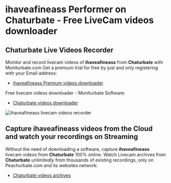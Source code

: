 # ihaveafineass Performer on Chaturbate - Free LiveCam videos downloader

## Chaturbate Live Videos Recorder

Monitor and record livecam videos of **ihaveafineass** from **Chaturbate** with Moniturbate.com
Get a premium trial for free by just and only registering with your Email address:
* [ihaveafineass Premium videos downloader](https://moniturbate.com/request-demo-licence-key.html)

Free livecam videos downloader - Moniturbate Software:
* [Chaturbate videos downloader](https://moniturbate.com/moniturbate-download-software.html)

![ihaveafineass livecam videos recorder](https://peachurnet.com/templates/moniturbate-software.png)


## Capture ihaveafineass videos from the Cloud and watch your recordings on Streaming

Without the need of downloading a software, capture **ihaveafineass** livecam videos from **Chaturbate** 100% online.
Watch Livecam archives from **Chaturbate** unlimitedly from thousands of existing recordings, only on Peachurbate.com and its websites network:
* [Chaturbate videos archives](https://peachurnet.com/)